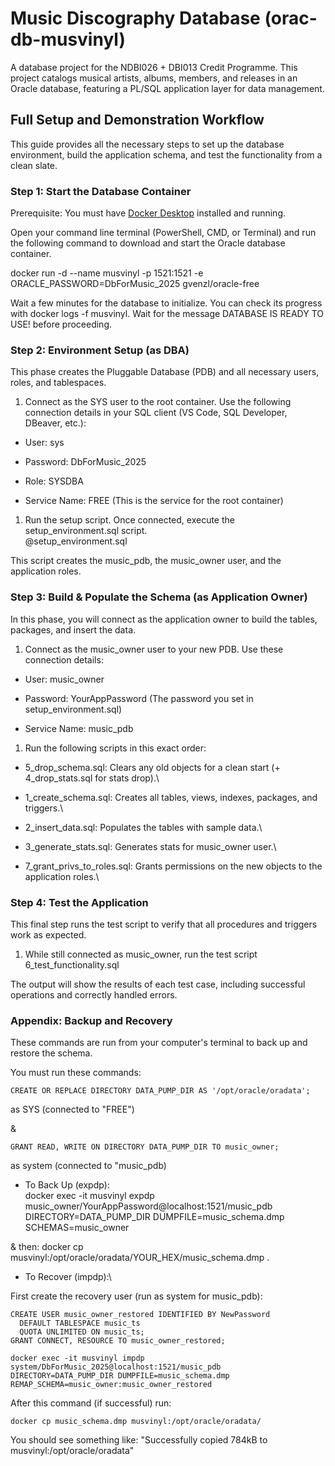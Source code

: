 Music Discography Database (orac-db-musvinyl)
=============================================

A database project for the NDBI026 + DBI013 Credit Programme. This project catalogs musical artists, albums, members, and releases in an Oracle database, featuring a PL/SQL application layer for data management.

Full Setup and Demonstration Workflow
-------------------------------------

This guide provides all the necessary steps to set up the database environment, build the application schema, and test the functionality from a clean slate.

### Step 1: Start the Database Container

Prerequisite: You must have [Docker Desktop](https://www.docker.com/products/docker-desktop/) installed and running.

Open your command line terminal (PowerShell, CMD, or Terminal) and run the following command to download and start the Oracle database container.

docker run -d --name musvinyl -p 1521:1521 -e ORACLE_PASSWORD=DbForMusic_2025 gvenzl/oracle-free

Wait a few minutes for the database to initialize. You can check its progress with docker logs -f musvinyl. Wait for the message DATABASE IS READY TO USE! before proceeding.

### Step 2: Environment Setup (as DBA)

This phase creates the Pluggable Database (PDB) and all necessary users, roles, and tablespaces.

1.  Connect as the SYS user to the root container. Use the following connection details in your SQL client (VS Code, SQL Developer, DBeaver, etc.):

-   User: sys

-   Password: DbForMusic_2025

-   Role: SYSDBA

-   Service Name: FREE (This is the service for the root container)

1.  Run the setup script. Once connected, execute the setup_environment.sql script.\
    @setup_environment.sql

This script creates the music_pdb, the music_owner user, and the application roles.

### Step 3: Build & Populate the Schema (as Application Owner)

In this phase, you will connect as the application owner to build the tables, packages, and insert the data.

1.  Connect as the music_owner user to your new PDB. Use these connection details:

-   User: music_owner

-   Password: YourAppPassword (The password you set in setup_environment.sql)

-   Service Name: music_pdb

1.  Run the following scripts in this exact order:

-   5_drop_schema.sql: Clears any old objects for a clean start (+ 4_drop_stats.sql for stats drop).\ 

-   1_create_schema.sql: Creates all tables, views, indexes, packages, and triggers.\

-   2_insert_data.sql: Populates the tables with sample data.\

-   3_generate_stats.sql: Generates stats for music_owner user.\

-   7_grant_privs_to_roles.sql: Grants permissions on the new objects to the application roles.\

### Step 4: Test the Application

This final step runs the test script to verify that all procedures and triggers work as expected.

1.  While still connected as music_owner, run the test script
    6_test_functionality.sql

The output will show the results of each test case, including successful operations and correctly handled errors.

### Appendix: Backup and Recovery

These commands are run from your computer's terminal to back up and restore the schema.

You must run these commands:
```
CREATE OR REPLACE DIRECTORY DATA_PUMP_DIR AS '/opt/oracle/oradata'; 
```
as SYS (connected to "FREE")

&
```
GRANT READ, WRITE ON DIRECTORY DATA_PUMP_DIR TO music_owner;
```
as system (connected to "music_pdb)

-   To Back Up (expdp):\
    docker exec -it musvinyl expdp music_owner/YourAppPassword@localhost:1521/music_pdb DIRECTORY=DATA_PUMP_DIR DUMPFILE=music_schema.dmp SCHEMAS=music_owner

& then: docker cp musvinyl:/opt/oracle/oradata/YOUR_HEX/music_schema.dmp .


- To Recover (impdp):\

First create the recovery user (run as system for music_pdb):

``` 
CREATE USER music_owner_restored IDENTIFIED BY NewPassword
  DEFAULT TABLESPACE music_ts
  QUOTA UNLIMITED ON music_ts;
GRANT CONNECT, RESOURCE TO music_owner_restored;
```

``` 
docker exec -it musvinyl impdp system/DbForMusic_2025@localhost:1521/music_pdb DIRECTORY=DATA_PUMP_DIR DUMPFILE=music_schema.dmp REMAP_SCHEMA=music_owner:music_owner_restored
```

After this command (if successful) run:
```
docker cp music_schema.dmp musvinyl:/opt/oracle/oradata/
``` 

You should see something like:
"Successfully copied 784kB to musvinyl:/opt/oracle/oradata"
